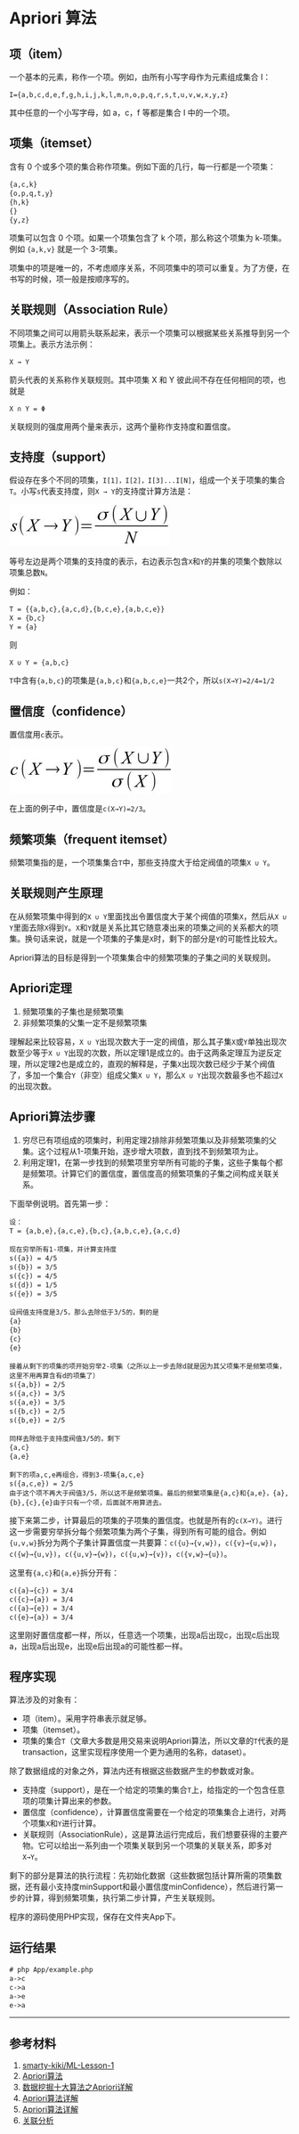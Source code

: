 # Apriori 算法

## 项（item）

一个基本的元素，称作一个项。例如，由所有小写字母作为元素组成集合 I：

    I={a,b,c,d,e,f,g,h,i,j,k,l,m,n,o,p,q,r,s,t,u,v,w,x,y,z}

其中任意的一个小写字母，如 a，c，f 等都是集合 I 中的一个项。

## 项集（itemset）

含有 0 个或多个项的集合称作项集。例如下面的几行，每一行都是一个项集：

    {a,c,k}
    {o,p,q,t,y}
    {h,k}
    {}
    {y,z}

项集可以包含 0 个项。如果一个项集包含了 k 个项，那么称这个项集为 k-项集。例如 `{a,k,v}` 就是一个 3-项集。

项集中的项是唯一的，不考虑顺序关系，不同项集中的项可以重复。为了方便，在书写的时候，项一般是按顺序写的。

## 关联规则（Association Rule）

不同项集之间可以用箭头联系起来，表示一个项集可以根据某些关系推导到另一个项集上。表示方法示例：

    X → Y

箭头代表的关系称作关联规则。其中项集 X 和 Y 彼此间不存在任何相同的项，也就是

    X ∩ Y = Φ

关联规则的强度用两个量来表示，这两个量称作支持度和置信度。

## 支持度（support）

假设存在多个不同的项集，`I[1]，I[2]，I[3]...I[N]`，组成一个关于项集的集合`T`。小写`s`代表支持度，则`X → Y`的支持度计算方法是：

![支持度计算公式](images/support.jpg)

等号左边是两个项集的支持度的表示，右边表示包含`X`和`Y`的并集的项集个数除以项集总数`N`。

例如：

    T = {{a,b,c},{a,c,d},{b,c,e},{a,b,c,e}}
    X = {b,c}
    Y = {a}

则

    X ∪ Y = {a,b,c}

`T`中含有`{a,b,c}`的项集是`{a,b,c}`和`{a,b,c,e}`一共2个，所以`s(X→Y)=2/4=1/2`

## 置信度（confidence）

置信度用`c`表示。

![置信度计算公式](images/confidence.jpg)

在上面的例子中，置信度是`c(X→Y)=2/3`。

## 频繁项集（frequent itemset）

频繁项集指的是，一个项集集合`T`中，那些支持度大于给定阀值的项集`X ∪ Y`。

## 关联规则产生原理

在从频繁项集中得到的`X ∪ Y`里面找出令置信度大于某个阀值的项集`X`，然后从`X ∪ Y`里面去除`X`得到`Y`。`X`和`Y`就是关系比其它随意凑出来的项集之间的关系都大的项集。换句话来说，就是一个项集的子集是`X`时，剩下的部分是`Y`的可能性比较大。

Apriori算法的目标是得到一个项集集合中的频繁项集的子集之间的关联规则。

## Apriori定理

1. 频繁项集的子集也是频繁项集
2. 非频繁项集的父集一定不是频繁项集

理解起来比较容易，`X ∪ Y`出现次数大于一定的阀值，那么其子集`X`或`Y`单独出现次数至少等于`X ∪ Y`出现的次数，所以定理1是成立的。由于这两条定理互为逆反定理，所以定理2也是成立的，直观的解释是，子集`X`出现次数已经少于某个阀值了，多加一个集合`Y`（非空）组成父集`X ∪ Y`，那么`X ∪ Y`出现次数最多也不超过`X`的出现次数。

## Apriori算法步骤

1. 穷尽已有项组成的项集时，利用定理2排除非频繁项集以及非频繁项集的父集。这个过程从1-项集开始，逐步增大项数，直到找不到频繁项为止。
2. 利用定理1，在第一步找到的频繁项里穷举所有可能的子集，这些子集每个都是频繁项。计算它们的置信度，置信度高的频繁项集的子集之间构成关联关系。

下面举例说明。首先第一步：

    设：
    T = {a,b,e},{a,c,e},{b,c},{a,b,c,e},{a,c,d}

    现在穷举所有1-项集，并计算支持度
    s({a}) = 4/5
    s({b}) = 3/5
    s({c}) = 4/5
    s({d}) = 1/5
    s({e}) = 3/5

    设阀值支持度是3/5，那么去除低于3/5的，剩的是
    {a}
    {b}
    {c}
    {e}

    接着从剩下的项集的项开始穷举2-项集（之所以上一步去除d就是因为其父项集不是频繁项集，这里不用再算含有d的项集了）
    s({a,b}) = 2/5
    s({a,c}) = 3/5
    s({a,e}) = 3/5
    s({b,c}) = 2/5
    s({b,e}) = 2/5

    同样去除低于支持度阀值3/5的，剩下
    {a,c}
    {a,e}

    剩下的项a,c,e再组合，得到3-项集{a,c,e}
    s({a,c,e}) = 2/5
    由于这个项不再大于阀值3/5，所以这不是频繁项集。最后的频繁项集是{a,c}和{a,e}，{a},{b},{c},{e}由于只有一个项，后面就不用算进去。

接下来第二步，计算最后的项集的子项集的置信度。也就是所有的`c(X→Y)`。进行这一步需要穷举拆分每个频繁项集为两个子集，得到所有可能的组合。例如`{u,v,w}`拆分为两个子集计算置信度一共要算：`c({u}→{v,w})`，`c({v}→{u,w})`，`c({w}→{u,v})`，`c({u,v}→{w})`，`c({u,w}→{v})`，`c({v,w}→{u})`。

这里有`{a,c}`和`{a,e}`拆分开有：

    c({a}→{c}) = 3/4
    c({c}→{a}) = 3/4
    c({a}→{e}) = 3/4
    c({e}→{a}) = 3/4

这里刚好置信度都一样，所以，任意选一个项集，出现a后出现c，出现c后出现a，出现a后出现e，出现e后出现a的可能性都一样。

## 程序实现

算法涉及的对象有：

- 项（item）。采用字符串表示就足够。
- 项集（itemset）。
- 项集的集合`T`（文章大多数是用交易来说明Apriori算法，所以文章的`T`代表的是transaction，这里实现程序使用一个更为通用的名称，dataset）。

除了数据组成的对象之外，算法内还有根据这些数据产生的参数或对象。

- 支持度（support），是在一个给定的项集的集合`T`上，给指定的一个包含任意项的项集计算出来的参数。
- 置信度（confidence），计算置信度需要在一个给定的项集集合上进行，对两个项集`X`和`Y`进行计算。
- 关联规则（AssociationRule），这是算法运行完成后，我们想要获得的主要产物。它可以给出一系列由一个项集关联到另一个项集的关联关系，即多对`X→Y`。

剩下的部分是算法的执行流程：先初始化数据（这些数据包括计算所需的项集数据，还有最小支持度minSupport和最小置信度minConfidence），然后进行第一步的计算，得到频繁项集，执行第二步计算，产生关联规则。

程序的源码使用PHP实现，保存在文件夹App下。

## 运行结果

    # php App/example.php
    a->c
    c->a
    a->e
    e->a

----------

## 参考材料

1. [smarty-kiki/ML-Lesson-1](https://github.com/smarty-kiki/ML-Lesson-1)
2. [Apriori算法](https://baike.baidu.com/item/Apriori/2000746 "Apriori算法 来自百度百科")
3. [数据挖掘十大算法之Apriori详解](https://blog.csdn.net/baimafujinji/article/details/53456931 "数据挖掘十大算法之Apriori详解 来自CSDN")
4. [Apriori算法详解](https://www.jianshu.com/p/ff82fb98855d "Apriori算法详解 来自简书")
5. [Apriori算法详解](https://www.cnblogs.com/likui360/p/7721806.html "来自博客园")
6. [关联分析](https://sq.163yun.com/blog/article/183290661454045184 "来自网易云")
